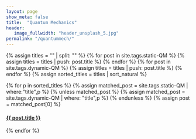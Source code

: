 ```yaml
---
layout: page
show_meta: false
title:  "Quantum Mechanics"
header:
   image_fullwidth: "header_unsplash_5.jpg"
permalink: "/quantummech/"
---
```


{% assign titles = "" | split: "" %}
{% for post in site.tags.static-QM %}
    {% assign titles = titles | push: post.title %}
{% endfor %}
{% for post in site.tags.dynamic-QM %}
    {% assign titles = titles | push: post.title %}
{% endfor %}
{% assign sorted_titles = titles | sort_natural %}

<div>
    {% for p in sorted_titles %}
    {% assign matched_post = site.tags.static-QM | where:"title",p %}
    {% unless matched_post %}
        {% assign matched_post = site.tags.dynamic-QM | where: "title",p %}
    {% endunless %}
    {% assign post = matched_post[0] %}
    <h4><a href="{{ site.url }}{{ site.baseurl }}{{ post.url }}">{{ post.title }}</a></h4>
    {% endfor %}
</div>

